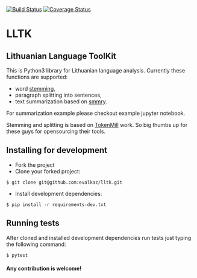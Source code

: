 [![Build Status](https://travis-ci.org/evalkaz/lltk.svg?branch=master)](https://travis-ci.org/evalkaz/lltk)
[![Coverage Status](https://coveralls.io/repos/github/evalkaz/lltk/badge.svg?branch=test-env)](https://coveralls.io/github/evalkaz/lltk?branch=test-env)

# LLTK
## Lithuanian Language ToolKit

This is Python3 library for Lithuanian language analysis. Currently these functions are supported:
* word [stemming](https://en.wikipedia.org/wiki/Stemming),
* paragraph splitting into sentences,
* text summarization based on [smmry](http://smmry.com/).

For summarization example please checkout example jupyter notebook.

Stemming and splitting is based on [TokenMill](https://github.com/tokenmill) work. So big thumbs up for these guys for opensourcing their tools.


## Installing for development
* Fork the project
* Clone your forked project:
```
$ git clone git@github.com:evalkaz/lltk.git
```
* Install development dependencies:
```
$ pip install -r requirements-dev.txt
```

## Running tests
After cloned and installed development dependencies run tests just typing the
following command:
```
$ pytest
```

#### Any contribution is welcome!
